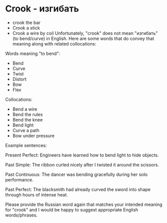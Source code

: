 # Crook - изгибать




- crook the bar
- Crook a stick
- Crook a wire by coil
Unfortunately, "crook" does not mean "изгибать" (to bend/curve) in English. Here are some words that do convey that meaning along with related collocations:

Words meaning "to bend":

- Bend
- Curve
- Twist
- Distort
- Bow
- Flex

Collocations:

- Bend a wire
- Bend the rules
- Bend the knee 
- Bend light  
- Curve a path   
- Bow under pressure

Example sentences:

Present Perfect: Engineers have learned how to bend light to hide objects. 

Past Simple: The ribbon curled nicely after I twisted it around the scissors.

Past Continuous: The dancer was bending gracefully during her solo performance.   

Past Perfect: The blacksmith had already curved the sword into shape through hours of intense heat.

Please provide the Russian word again that matches your intended meaning for "crook" and I would be happy to suggest appropriate English words/phrases.